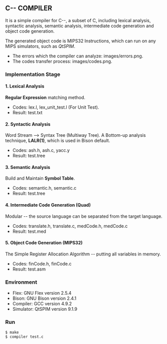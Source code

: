## C-- COMPILER

It is a simple compiler for C--, a subset of C, including lexical analysis, syntactic analysis, semantic analysis, intermediate code generation and object code generation.

The generated object code is MIPS32 Instructions, which can run on any MIPS simulators, such as *QtSPIM*.

* The errors which the compiler can analyze: images/errors.png.
* The codes transfer process: images/codes.png.

### Implementation Stage

#### 1. Lexical Analysis
**Regular Expression** matching method.
  - Codes: lex.l, lex_unit_test.l (For Unit Test).
  - Result: test.txt

#### 2. Syntactic Analysis
Word Stream --> Syntax Tree (Multiway Tree). A Bottom-up analysis technique, **LALR(1)**, which is used in Bison default.
  - Codes: ash.h, ash.c, yacc.y
  - Result: test.tree 
	
#### 3. Semantic Analysis
Build and Maintain **Symbol Table**.
  - Codes: semantic.h, semantic.c
  - Result: test.tree 

#### 4. Intermediate Code Generation (Quad)
Modular -- the source language can be separated from the target language.
  - Codes: translate.h, translate.c, medCode.h, medCode.c
  - Result: test.med 

#### 5. Object Code Generation (MIPS32)
The Simple Register Allocation Algorithm -- putting all variables in memory.
  - Codes: finCode.h, finCode.c
  - Result: test.asm

### Environment
* Flex: GNU Flex version 2.5.4
* Bison: GNU Bison version 2.4.1
* Compiler: GCC version 4.9.2
* Simulator: QtSPIM version 9.1.9

###  Run
```
$ make
$ compiler test.c
```
